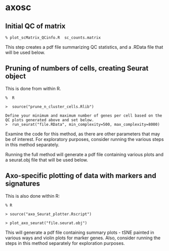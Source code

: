 # axosc

## Initial QC of matrix

    % plot_scMatrix_QCinfo.R  sc_counts.matrix

This step creates a pdf file summarizing QC statistics, and a .RData file that will be used below.


## Pruning of numbers of cells, creating Seurat object

This is done from within R.

    %  R

    >  source("prune_n_cluster_cells.Rlib")

    Define your minimum and maximum number of genes per cell based on the QC plots generated above and set below.
    >  run_seurat("file.RData", min_complexity=500, max_complexity=8000)

Examine the code for this method, as there are other parameters that may be of interest. For exploratory purposes, consider running the various steps in this method separately.

Running the full method will generate a pdf file containing various plots and a seurat.obj file that will be used below.



## Axo-specific plotting of data with markers and signatures

This is also done within R:

    % R

    > source("axo_Seurat_plotter.Rscript")

    > plot_axo_seurat("file.seurat.obj")

This will generate a pdf file containing summary plots - tSNE painted in various ways and violin plots for marker genes.  Also, consider running the steps in this method separately for exploration purposes.


